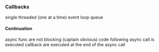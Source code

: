### Callbacks

single threaded (one at a time) event loop queue 

#### Continuation

async func are not blocking (captain obvious)
code following async call is executed
callback are executed at the end of the async call

